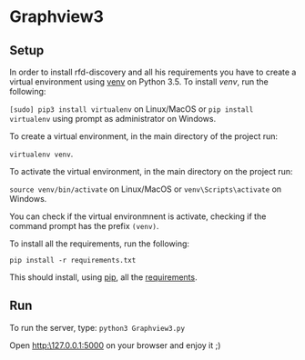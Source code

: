# Graphview3

## Setup
In order to install rfd-discovery and all his requirements you have to create a virtual environment using [venv](https://virtualenv.pypa.io/en/stable/) on Python 3.5.
To install *venv*, run the following:

`[sudo] pip3 install virtualenv` on Linux/MacOS
or
`pip install virtualenv` using prompt as administrator on Windows.

To create a virtual environment, in the main directory of the project run:

`virtualenv venv`.

To activate the virtual environment, in the main directory on the project run:

`source venv/bin/activate` on Linux/MacOS
or
`venv\Scripts\activate` on Windows.

You can check if the virtual environmnent is activate, checking if the command prompt has the prefix `(venv)`.

To install all the requirements, run the following:

`pip install -r requirements.txt`

This should install, using [pip](https://pypi.python.org/pypi/pip), all the [requirements](#requirements). 

## Run

To run the server, type:
 `python3 Graphview3.py`
 
 Open [http:\\127.0.0.1:5000](http:\\127.0.0.1:5000) on your browser and enjoy it ;)
